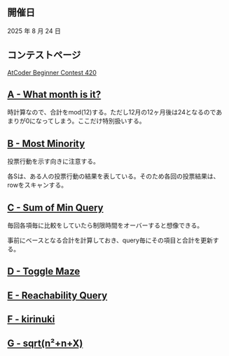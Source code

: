 ## 開催日

2025 年 8 月 24 日

## コンテストページ

[AtCoder Beginner Contest 420](https://atcoder.jp/contests/abc420)

## [A - What month is it?](https://atcoder.jp/contests/abc420/tasks/abc420_a)

時計算なので、合計をmod(12)する。ただし12月の12ヶ月後は24となるのであまりが0になってしまう。ここだけ特別扱いする。

## [B - Most Minority](https://atcoder.jp/contests/abc420/tasks/abc420_b)

投票行動を示す向きに注意する。

各Sは、ある人の投票行動の結果を表している。そのため各回の投票結果は、rowをスキャンする。

## [C - Sum of Min Query](https://atcoder.jp/contests/abc420/tasks/abc420_c)

毎回各項毎に比較をしていたら制限時間をオーバーすると想像できる。

事前にベースとなる合計を計算しておき、query毎にその項目と合計を更新する。

## [D - Toggle Maze](https://atcoder.jp/contests/abc420/tasks/abc420_d)

## [E - Reachability Query](https://atcoder.jp/contests/abc420/tasks/abc420_e)

## [F - kirinuki](https://atcoder.jp/contests/abc420/tasks/abc420_f)

## [G - sqrt(n²+n+X)](https://atcoder.jp/contests/abc420/tasks/abc420_g)
